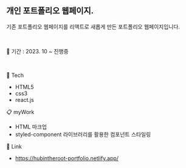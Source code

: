 ## 개인 포트폴리오 웹페이지.
기존 포트폴리오 웹페이지를 리액트로 새롭게 만든 포트폴리오 웹페이지입니다.

<br/>

📅 기간 : 2023. 10 ~ 진행중

<br/>

🔨 Tech

* HTML5
* css3
* react.js

📋 myWork

* HTML 마크업
* styled-component 라이브러리를 활용한 컴포넌트 스타일링

📍 Link

* https://hubintheroot-portfolio.netlify.app/
<br/>
<br/>
